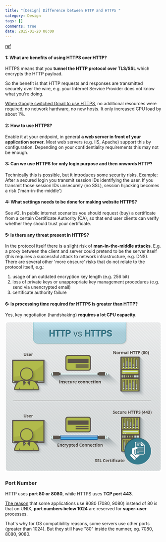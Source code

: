 ```yaml
---
title: "[Design] Difference between HTTP and HTTPS "
category: Design
tags: []
comments: true
date: 2015-01-20 00:00
---
```



[ref](http://stackoverflow.com/a/8375247)

#### 1: What are benefits of using HTTPS over HTTP?

HTTPS means that you **tunnel the HTTP protocol over TLS/SSL** which encrypts the HTTP payload.

So the benefit is that HTTP requests and responses are transmitted securely over the wire, e.g. your Internet Service Provider does not know what you're doing.

[When Google switched Gmail to use HTTPS](http://stackoverflow.com/a/548042), no additional resources were required; no network hardware, no new hosts. It only increased CPU load by about 1%.

#### 2: How to use HTTPS?

Enable it at your endpoint, in general **a web server in front of your application server**. Most web servers (e.g. IIS, Apache) support this by configuration. Depending on your confidentiality requirements this may not be enough.

#### 3: Can we use HTTPS for only login purpose and then onwords HTTP?

Technically this is possible, but it introduces some security risks. Example: After a secured login you transmit session IDs identifying the user. If you transmit those session IDs unsecurely (no SSL), session hijacking becomes a risk ('man-in-the-middle')

#### 4: What settings needs to be done for making website HTTPS?

See #2. In public internet scenarios you should request (buy) a certificate from a certain Certificate Authority (CA), so that end user clients can verify whether they should trust your certificate.

#### 5: Is there any threat present in HTTPS?

In the protocol itself there is a slight risk of **man-in-the-middle attacks**. E.g. a proxy between the client and server could pretend to be the server itself (this requires a successful attack to network infrastructure, e.g. DNS). There are several other 'more obscure' risks that do not relate to the protocol itself, e.g.:

1. usage of an outdated encryption key length (e.g. 256 bit)
1. loss of private keys or unappropriate key management procedures (e.g. send via unencrypted email)
1. certificate authority failure

#### 6: Is processing time required for HTTPS is greater than HTTP?

Yes, key negotiation (handshaking) **requires a lot CPU capacity**.

![](/images/http-vs-https.png)

### Port Number

HTTP uses **port 80 or 8080**, while HTTPS uses **TCP port 443**.

[The reason](http://www.coderanch.com/t/168608/java-Web-Component-SCWCD/certification/Diff) that some applications use 8080 (7080, 9080) instead of 80 is that on UNIX, **port numbers below 1024** are reserved for **super-user** processes.

That's why for OS compatibility reasons, some servers use other ports (greater than 1024). But they still have "80" inside the numner, eg. 7080, 8080, 9080.

